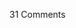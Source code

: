 <span class="commentheader">31 Comments</span>

<!-- <div class="commentdivider">
<span class="commentauthorbox">Posted by <a href="mailto&#58;rarp&#64;mac&#46;com">rarpacharp</a></span>
<span class="commentdatebox">Thursday, August  1, 2002</span>
<span class="commenttimebox"> 7:29 AM</span>
</div>
<div class="commentbody">BURNINGMAN!? Here I come!</div>
<div class="commentdivider">
<span class="commentauthorbox">Posted by <a href="mailto&#58;lauren&#64;balthrop&#46;com">lauren</a></span>
<span class="commentdatebox">Friday, August  2, 2002</span>
<span class="commenttimebox"> 1:02 AM</span>
</div>
<div class="commentbody">how many prancers does it take to make a vest?</div>
<div class="commentdivider">
<span class="commentauthorbox">Posted by <a href="mailto&#58;Brandon313&#64;aol&#46;com">Brandon Twilley</a></span>
<span class="commentdatebox">Friday, August  2, 2002</span>
<span class="commenttimebox"> 1:45 AM</span>
</div>
<div class="commentbody">What do you mean its not Halloween yet?</div>
<div class="commentdivider">
<span class="commentauthorbox">Posted by <a href="mailto&#58;Brandon313&#64;aol&#46;com">Brandon</a></span>
<span class="commentdatebox">Friday, August  2, 2002</span>
<span class="commenttimebox"> 1:46 AM</span>
</div>
<div class="commentbody">Does this jacket make me look fat?</div>
<div class="commentdivider">
<span class="commentauthorbox">Posted by <a href="mailto&#58;crismarie143&#64;hotmail&#46;com">cristen</a></span>
<span class="commentdatebox">Friday, August  2, 2002</span>
<span class="commenttimebox"> 1:47 AM</span>
</div>
<div class="commentbody">this naughty caveman raided my grandma’s underwear drawer!</div>
<div class="commentdivider">
<span class="commentauthorbox">Posted by Me</span>
<span class="commentdatebox">Friday, August  2, 2002</span>
<span class="commenttimebox"> 1:48 AM</span>
</div>
<div class="commentbody">“Can you believe this is AUTHENTIC matted dog fur?!?!”</div>
<div class="commentdivider">
<span class="commentauthorbox">Posted by <a href="mailto&#58;klowland&#64;hotmail&#46;com">klow</a></span>
<span class="commentdatebox">Friday, August  2, 2002</span>
<span class="commenttimebox"> 4:54 AM</span>
</div>
<div class="commentbody">barney rubble in drag</div>
<div class="commentdivider">
<span class="commentauthorbox">Posted by +zech</span>
<span class="commentdatebox">Friday, August  2, 2002</span>
<span class="commenttimebox">10:07 AM</span>
</div>
<div class="commentbody">Captain CaaaaaaaaaavvvvveMaaaaan! ( & son?)</div>
<div class="commentdivider">
<span class="commentauthorbox">Posted by Pete</span>
<span class="commentdatebox">Friday, August  2, 2002</span>
<span class="commenttimebox">10:08 AM</span>
</div>
<div class="commentbody">So that’s why you moved to Birmigham!</div>
<div class="commentdivider">
<span class="commentauthorbox">Posted by bernie</span>
<span class="commentdatebox">Friday, August  2, 2002</span>
<span class="commenttimebox">10:14 AM</span>
</div>
<div class="commentbody">“Ya know, without my prophylatic panties an’ spermagnetic vest, tha aliens’ tadpoles would have surely found their way up ma butt.”   pascal’s statement to Alabama State Patrol, after he was picked up wandering on Interstate 59</div>
<div class="commentdivider">
<span class="commentauthorbox">Posted by <a href="mailto&#58;ginacoll&#64;comcast&#46;net">"Sweetie"</a></span>
<span class="commentdatebox">Saturday, August  3, 2002</span>
<span class="commenttimebox"> 1:35 AM</span>
</div>
<div class="commentbody">I never missed a beat, I knew all the dance steps!!  I can’t believe they didn’t choose me to be a Rockette!</div>
<div class="commentdivider">
<span class="commentauthorbox">Posted by Mike Lin</span>
<span class="commentdatebox">Saturday, August  3, 2002</span>
<span class="commenttimebox"> 4:18 AM</span>
</div>
<div class="commentbody">damn, pascal, is that bernie on your chest?</div>
<div class="commentdivider">
<span class="commentauthorbox">Posted by ryan</span>
<span class="commentdatebox">Saturday, August  3, 2002</span>
<span class="commenttimebox"> 4:47 AM</span>
</div>
<div class="commentbody">southpark meets the rugrats</div>
<div class="commentdivider">
<span class="commentauthorbox">Posted by <a href="mailto&#58;cccarlin2000&#64;aol&#46;com">Dorothy</a></span>
<span class="commentdatebox">Saturday, August  3, 2002</span>
<span class="commenttimebox"> 6:34 AM</span>
</div>
<div class="commentbody">I just LOVE this outfit, but my 5 o’clock shadow shadow ruined the whole picture.</div>
<div class="commentdivider">
<span class="commentauthorbox">Posted by <a href="mailto&#58;andrew&#64;sather&#46;com">Andrew</a></span>
<span class="commentdatebox">Saturday, August  3, 2002</span>
<span class="commenttimebox"> 8:26 AM</span>
</div>
<div class="commentbody">Dear Mom, please disregard the photo I sent you of Pascal, the new boy in my life. I accidentally attached the wrong file and, well, I’m not sure how that one got on my computer.</div>
<div class="commentdivider">
<span class="commentauthorbox">Posted by <a href="mailto&#58;mel_belle&#64;mac&#46;com">Melissa</a></span>
<span class="commentdatebox">Sunday, August  4, 2002</span>
<span class="commenttimebox"> 1:43 AM</span>
</div>
<div class="commentbody">…The missing photo from Pascal’s audition for Mystery Men. (Ben Stiller kept a copy for his personal collection)</div>
<div class="commentdivider">
<span class="commentauthorbox">Posted by <a href="mailto&#58;norml99&#64;aol&#46;com">mark from uncle</a></span>
<span class="commentdatebox">Monday, August  5, 2002</span>
<span class="commenttimebox"> 9:44 AM</span>
</div>
<div class="commentbody">“I am the eggman, googoogajoob…”</div>
<div class="commentdivider">
<span class="commentauthorbox">Posted by <a href="mailto&#58;angele&#64;balthrop&#46;com">Mom</a></span>
<span class="commentdatebox">Tuesday, August  6, 2002</span>
<span class="commenttimebox">10:41 AM</span>
</div>
<div class="commentbody">“If I’d only had time to get my nails done!”</div>
<div class="commentdivider">
<span class="commentauthorbox">Posted by <a href="http://www.pascal.com/cgi-bin/mt/mt-comments.cgi?__mode=red&id=534">Mama Spell</a></span>
<span class="commentdatebox">Tuesday, August 27, 2002</span>
<span class="commenttimebox">12:07 PM</span>
</div>
<div class="commentbody">Barbarfella</div>
<div class="commentdivider">
<span class="commentauthorbox">Posted by Chaloola Moonfry</span>
<span class="commentdatebox">Tuesday, September  3, 2002</span>
<span class="commenttimebox"> 1:20 AM</span>
</div>
<div class="commentbody">Have no fear, it’s “Super Porcupine Man” to the rescue…….aaaahhh, my hero!</div>
<div class="commentdivider">
<span class="commentauthorbox">Posted by <a href="mailto&#58;madguy72&#64;hotmail&#46;com">Mohamed</a></span>
<span class="commentdatebox">Friday, September  6, 2002</span>
<span class="commenttimebox">10:56 AM</span>
</div>
<div class="commentbody">YOU ARE GAY WTF</div>
<div class="commentdivider">
<span class="commentauthorbox">Posted by paul</span>
<span class="commentdatebox">Sunday, September 22, 2002</span>
<span class="commenttimebox"> 9:47 AM</span>
</div>
<div class="commentbody">Could you please move out of the way? Yer blocking my view of those AWESOME curtains.</div>
<div class="commentdivider">
<span class="commentauthorbox">Posted by MisterD</span>
<span class="commentdatebox">Wednesday, October  2, 2002</span>
<span class="commenttimebox"> 9:58 AM</span>
</div>
<div class="commentbody">It wasn’t long before I started dressing up for our Sunday Bolo battles at the ARCH…</div>
<div class="commentdivider">
<span class="commentauthorbox">Posted by cool k</span>
<span class="commentdatebox">Saturday, January  4, 2003</span>
<span class="commenttimebox"> 5:31 AM</span>
</div>
<div class="commentbody">can some body find ma dickie?? e’s so small</div>
<div class="commentdivider">
<span class="commentauthorbox">Posted by cool k</span>
<span class="commentdatebox">Saturday, January  4, 2003</span>
<span class="commenttimebox"> 5:34 AM</span>
</div>
<div class="commentbody">can somebody find my dickie? he’s so small!!</div>
<div class="commentdivider">
<span class="commentauthorbox">Posted by Fuck you</span>
<span class="commentdatebox">Monday, June 16, 2003</span>
<span class="commenttimebox"> 3:55 AM</span>
</div>
<div class="commentbody">what the hell is this shit??? your talking about nothing and posting pics of u in ur underwear and think its funny this is the gayest peice of crap i hope you fucking choke and die you worthless sack of crap and im probly not the only one who thinks that. freaking queermo</div>
<div class="commentdivider">
<span class="commentauthorbox">Posted by dumbass</span>
<span class="commentdatebox">Monday, June 16, 2003</span>
<span class="commenttimebox"> 4:06 AM</span>
</div>
<div class="commentbody">“i thought it was a pube till i pissed out of it”</div>
<div class="commentdivider">
<span class="commentauthorbox">Posted by <a href="mailto&#58;lildevil822&#64;yahoo&#46;com">adrianne</a></span>
<span class="commentdatebox">Wednesday, September 24, 2003</span>
<span class="commenttimebox"> 9:56 AM</span>
</div>
<div class="commentbody">I don’t think I should even say publically say what I should happen to this person. It’s probably unprintable.</div>
<div class="commentdivider">
<span class="commentauthorbox">Posted by <a href="mailto&#58;iceygurl822&#64;msn&#46;com">Nikitta</a></span>
<span class="commentdatebox">Wednesday, September 24, 2003</span>
<span class="commenttimebox"> 9:58 AM</span>
</div>
<div class="commentbody">I swear I think this guy must have mixed crack and sugar with his rice crispies!</div>
<div class="commentdivider">
<span class="commentauthorbox">Posted by _</span>
<span class="commentdatebox">Saturday, January 10, 2004</span>
<span class="commenttimebox"> 8:28 AM</span>
</div>
<div class="commentbody">shit</div>
<div class="commentdivider">
<span class="commentauthorbox">Posted by Smeg</span>
<span class="commentdatebox">Saturday, March 27, 2004</span>
<span class="commenttimebox"> 8:23 PM</span>
</div>
<div class="commentbody">Boy I just look graaayt today…I think this vest is graaaaayt too….I think I’ll take a picture of myself in this graaayt vest and oooo I have just the panties to wear with it. They’re graaayt too. Boy, it’ll all be just so graaayt!</div> -->
